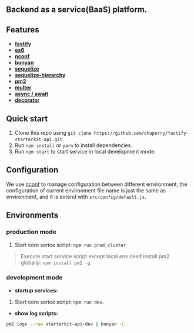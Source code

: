 ## Backend as a service(BaaS) platform.

## Features

* **[fastify](https://www.npmjs.com/package/fastify)**
* **[es6](http://es6.ruanyifeng.com)**
* **[nconf](https://www.npmjs.com/package/nconf)**
* **[bunyan](https://www.npmjs.com/package/bunyan)**
* **[sequelize](http://docs.sequelizejs.com)**
* **[sequelize-hierarchy](https://www.npmjs.com/package/sequelize-hierarchy)**
* **[pm2](http://pm2.keymetrics.io/docs/usage/quick-start)**
* **[multer](https://www.npmjs.com/package/multer)**
* **[async / await](http://www.ruanyifeng.com/blog/2015/05/async.html)**
* **[decorator](https://medium.com/google-developers/exploring-es7-decorators-76ecb65fb841)**

## Quick start

1. Clone this repo using `git clone https://github.com/shuperry/fastify-starterkit-api.git`.
2. Run `npm install` or `yarn` to install dependencies.
3. Run `npm start` to start service in local development mode.

## Configuration

We use [nconf](https://www.npmjs.com/package/nconf) to manage configuration between different environment, the configuration of current environment file name is just the same as environment, and it is extend with `src/config/default.js`. 

## Environments

### production mode

1. Start core serice script: `npm run prod_cluster`.

> Execute start service script except local env need install pm2 globally: `npm install pm2 -g`.

### development mode

* **startup services:**

1. Start core serice script: `npm run dev`.

* **show log scripts:**

```bash
pm2 logs --raw starterkit-api-dev | bunyan -L
```
